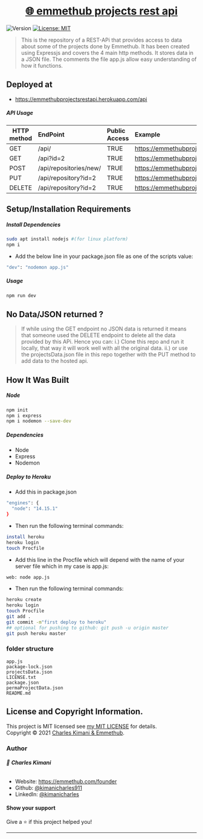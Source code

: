 
<h1 align="center"><a href="https://emmethubprojectsrestapi.herokuapp.com/api" target="_blank">🌐 emmethub projects rest api</a></h1>
<p>
  <img alt="Version" src="https://img.shields.io/badge/version-1.0-blue.svg?cacheSeconds=2592000" />
  <a href="https://github.com/kimanicharles911/emmethub_nodejs_modules/blob/master/LICENSE.txt" target="_blank">
    <img alt="License: MIT" src="https://img.shields.io/badge/License-MIT-yellow.svg" />
  </a>
</p>

> This is the repository of a REST-APi that provides access to data about some of the projects done by Emmethub. It has been created using Expressjs and covers the 4 main http methods. It stores data in a JSON file. The comments the file app.js allow easy understanding of how it functions.

## Deployed at
* https://emmethubprojectsrestapi.herokuapp.com/api

##### API Usage
| HTTP method      |   EndPoint   |   Public Access   |   Example   |
| ---- |:---- |:---- |:---- |
| GET     | /api/    |  TRUE    |  https://emmethubprojectsrestapi.herokuapp.com/api/    |
| GET     | /api?id=2    |  TRUE    |  https://emmethubprojectsrestapi.herokuapp.com/api?id=2    |
| POST     | /api/repositories/new/    |  TRUE    |  https://emmethubprojectsrestapi.herokuapp.com/api/repositories/new/    |
| PUT     | /api/repository?id=2    |  TRUE    |  https://emmethubprojectsrestapi.herokuapp.com/api/repository?id=2    |
| DELETE     | /api/repository?id=2    |  TRUE    |  https://emmethubprojectsrestapi.herokuapp.com/api/repository?id=2    |

## Setup/Installation Requirements
##### Install Dependencies

```sh
sudo apt install nodejs #(for linux platform)
npm i
```

* Add the below line in your package.json file as one of the scripts value:
```sh
"dev": "nodemon app.js"
```

##### Usage

```sh
npm run dev
```

## No Data/JSON returned ?
> If while using the GET endpoint no JSON data is returned it means that someone used the DELETE endpoint to delete all the data provided by this APi. Hence you can:
i.) Clone this repo and run it locally, that way it will work well with all the original data.
ii.) or use the projectsData.json file in this repo together with the PUT method to add data to the hosted api. 

## How It Was Built
##### Node
```sh
npm init
npm i express
npm i nodemon --save-dev
```

##### Dependencies
* Node
* Express
* Nodemon

##### Deploy to Heroku
* Add this in package.json
```sh
"engines": {
  "node": "14.15.1"
}
```
* Then run the following terminal commands:
```sh
install heroku
heroku login
touch Procfile
```

* Add this line in the Procfile which will depend with the name of your server file which in my case is app.js:
```sh
web: node app.js
```

* Then run the following terminal commands:
```sh
heroku create
heroku login
touch Procfile
git add . 
git commit -m"first deploy to heroku"
## optional for pushing to github: git push -u origin master
git push heroku master
```

### folder structure
```
app.js 
package-lock.json      
projectsData.json
LICENSE.txt  
package.json  
permaProjectData.json  
README.md
```

## License and Copyright Information.

This project is MIT licensed see [my MIT LICENSE](https://github.com/kimanicharles911/emmethub_projects_rest_api/blob/master/LICENSE.txt) for details.<br />
Copyright © 2021 [Charles Kimani & Emmethub](https://github.com/kimanicharles911).

### Author

###### 👤 **Charles Kimani**

* Website: https://emmethub.com/founder
* Github: [@kimanicharles911](https://github.com/kimanicharles911)
* LinkedIn: [@kimanicharles](https://linkedin.com/in/kimanicharles)

#### Show your support

Give a ⭐️ if this project helped you!

***